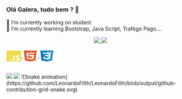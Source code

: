 ### Olá Galera, tudo bem ?  👋
🔭 I’m currently working on student 
<br>
🌱 I’m currently learning Bootstrap, Java Script, Trafégo Pago....


<div align="center">
  <a href="https://github.com/LeonardoFilth">
  <img height="180em" src="https://github-readme-stats.vercel.app/api?username=LeonardoFilth&show_icons=true&theme=dark&include_all_commits=true&count_private=true"/>
  <img height="180em" src="https://github-readme-stats.vercel.app/api/top-langs/?username=LeonardoFilth&layout=compact&langs_count=7&theme=dark"/>
</div>

<div style="display: inline_block"><br>
  <img align="center" alt="Leo-Js" height="30" width="40" src="https://raw.githubusercontent.com/devicons/devicon/master/icons/javascript/javascript-plain.svg">
    <img align="center" alt="Leo-HTML" height="30" width="40" src="https://raw.githubusercontent.com/devicons/devicon/master/icons/html5/html5-original.svg">
  <img align="center" alt="Leo-CSS" height="30" width="40" src="https://raw.githubusercontent.com/devicons/devicon/master/icons/css3/css3-original.svg">
  

##
  <div>
       <a href="https://www.instagram.com/leonardo_filth/" target="_blank"><img src="https://img.shields.io/badge/-Instagram-%23E4405F?style=for-the-badge&logo=instagram&logoColor=white" target="_blank"></a>
  <a href="https://www.linkedin.com/in/leonardo-souza-5b5b97113/" target="_blank"><img src="https://img.shields.io/badge/-LinkedIn-%230077B5?style=for-the-badge&logo=linkedin&logoColor=white" target="_blank"></a> 
    ![Snake animation](https://github.com/LeonardoFilth/LeonardoFilth/blob/output/github-contribution-grid-snake.svg)
  </div>

